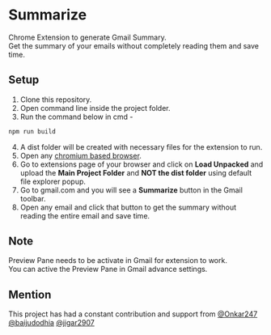 # Summarize

Chrome Extension to generate Gmail Summary.<br>
Get the summary of your emails without completely reading them and save time.

## Setup

1. Clone this repository.
2. Open command line inside the project folder.
3. Run the command below in cmd - 
```bash
npm run build
```
4. A dist folder will be created with necessary files for the extension to run.
5. Open any [chromium based browser](https://en.wikipedia.org/wiki/Chromium_(web_browser)#Active).
6. Go to extensions page of your browser and click on **Load Unpacked** and upload the **Main Project Folder** and **NOT the dist folder** using default file explorer popup.
7. Go to gmail.com and you will see a **Summarize** button in the Gmail toolbar.
8. Open any email and click that button to get the summary without reading the entire email and save time.

## Note

Preview Pane needs to be activate in Gmail for extension to work.<br>
You can active the Preview Pane in Gmail advance settings.

## Mention

This project has had a constant contribution and support from
[@Onkar247](https://github.com/Onkar247)
[@baijudodhia](https://github.com/baijudodhia)
[@jigar2907](https://github.com/jigar2907)
